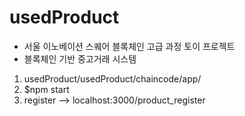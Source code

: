 # usedProduct
* 서울 이노베이션 스퀘어 블록체인 고급 과정 토이 프로젝트
* 블록체인 기반 중고거래 시스템

1. usedProduct/usedProduct/chaincode/app/
2. $npm start
3. register --> localhost:3000/product_register
